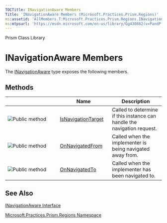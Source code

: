 ```yaml
---
TOCTitle: INavigationAware Members
Title: 'INavigationAware Members (Microsoft.Practices.Prism.Regions)'
ms:assetid: 'AllMembers.T:Microsoft.Practices.Prism.Regions.INavigationAware'
ms:mtpsurl: 'https://msdn.microsoft.com/en-us/library/Gg430882(v=PandP.50)'
---
```


Prism Class Library

INavigationAware Members
========================

The [INavigationAware](https://msdn.microsoft.com/t:microsoft.practices.prism.regions.inavigationaware) type exposes the following members.

Methods
-------

<span id="methodTableToggle"></span>
<table>
<colgroup>
<col width="33%" />
<col width="33%" />
<col width="33%" />
</colgroup>
<thead>
<tr class="header">
<th> </th>
<th>Name</th>
<th>Description</th>
</tr>
</thead>
<tbody>
<tr class="odd">
<td><img src="https://msdn.microsoft.com/en-us/Gg430882.pubmethod(en-us,PandP.50).gif" title="Public method" /></td>
<td><a href="https://msdn.microsoft.com/m:microsoft.practices.prism.regions.inavigationaware.isnavigationtarget(microsoft.practices.prism.regions.navigationcontext)">IsNavigationTarget</a></td>
<td><div class="summary">
Called to determine if this instance can handle the navigation request.
</div></td>
</tr>
<tr class="even">
<td><img src="https://msdn.microsoft.com/en-us/Gg430882.pubmethod(en-us,PandP.50).gif" title="Public method" /></td>
<td><a href="https://msdn.microsoft.com/m:microsoft.practices.prism.regions.inavigationaware.onnavigatedfrom(microsoft.practices.prism.regions.navigationcontext)">OnNavigatedFrom</a></td>
<td><div class="summary">
Called when the implementer is being navigated away from.
</div></td>
</tr>
<tr class="odd">
<td><img src="https://msdn.microsoft.com/en-us/Gg430882.pubmethod(en-us,PandP.50).gif" title="Public method" /></td>
<td><a href="https://msdn.microsoft.com/m:microsoft.practices.prism.regions.inavigationaware.onnavigatedto(microsoft.practices.prism.regions.navigationcontext)">OnNavigatedTo</a></td>
<td><div class="summary">
Called when the implementer has been navigated to.
</div></td>
</tr>
</tbody>
</table>

See Also
--------

<span id="seeAlsoToggle"></span>
[INavigationAware Interface](https://msdn.microsoft.com/t:microsoft.practices.prism.regions.inavigationaware)

[Microsoft.Practices.Prism.Regions Namespace](https://msdn.microsoft.com/n:microsoft.practices.prism.regions)
